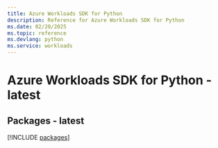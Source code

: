 ```yaml
---
title: Azure Workloads SDK for Python
description: Reference for Azure Workloads SDK for Python
ms.date: 02/20/2025
ms.topic: reference
ms.devlang: python
ms.service: workloads
---
```

# Azure Workloads SDK for Python - latest
## Packages - latest
[!INCLUDE [packages](workloads-index.md)]